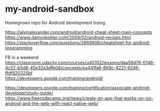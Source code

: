 # my-android-sandbox
Homegrown repo for Android development  traing


https://alvinalexander.com/android/android-cheat-sheet-main-concepts      
https://www.damonkohler.com/2009/02/android-recipes.html    
https://stackoverflow.com/questions/2669908/cheatsheet-for-android-programming

FB in a weekend
https://classroom.udacity.com/courses/ud0352/lessons/daa58d76-0146-4c52-b5d8-45e32a3dfb08/concepts/ea441fa6-869c-4221-9246-ffdf920325bf     
https://developers.google.com/training/android/    

https://developers.google.com/training/certification/associate-android-developer/study-guide/    
https://www.freecodecamp.org/news/create-an-app-that-works-on-ios-android-and-the-web-with-react-native-web/
